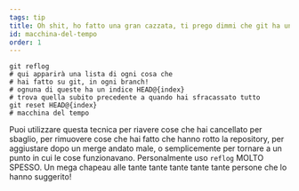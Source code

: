```yaml
---
tags: tip
title: Oh shit, ho fatto una gran cazzata, ti prego dimmi che git ha una macchina del tempo!?!
id: macchina-del-tempo
order: 1
---
```


```git
git reflog
# qui apparirà una lista di ogni cosa che
# hai fatto su git, in ogni branch!
# ognuna di queste ha un indice HEAD@{index}
# trova quella subito precedente a quando hai sfracassato tutto
git reset HEAD@{index}
# macchina del tempo
```

Puoi utilizzare questa tecnica per riavere cose che hai cancellato per sbaglio, per rimuovere cose che hai fatto che hanno rotto la repository, per aggiustare dopo un merge andato male, o semplicemente per tornare a un punto in cui le cose funzionavano. Personalmente uso `reflog` MOLTO SPESSO. Un mega chapeau alle tante tante tante tante tante persone che lo hanno suggerito!
